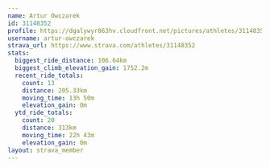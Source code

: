 ```yaml
---
name: Artur Owczarek
id: 31148352
profile: https://dgalywyr863hv.cloudfront.net/pictures/athletes/31148352/15906846/1/large.jpg
username: artur-owczarek
strava_url: https://www.strava.com/athletes/31148352
stats:
  biggest_ride_distance: 106.64km
  biggest_climb_elevation_gain: 1752.2m
  recent_ride_totals:
    count: 13
    distance: 205.33km
    moving_time: 13h 50m
    elevation_gain: 0m
  ytd_ride_totals:
    count: 20
    distance: 313km
    moving_time: 22h 43m
    elevation_gain: 0m
layout: strava_member
--- 
```

